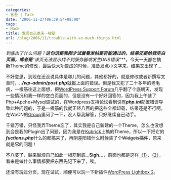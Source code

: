 ```yaml
---
categories:
- 言吾 | Talk
date: "2006-11-27T06:39:54+08:00"
tags:
- Hack
title: 发现自己原来一根筋
url: /blog/2006/11/trouble-with-so-much-things.html
---
```

**到底出了什么问题？**这句话是我刚才试着看发帖是否能通过的，结果还是给我空白页面，或者是***&#8220;该页无法显示找不到服务器或发生DNS错误&#8221;***。今天一天都在搞新Theme的修改，最后快大功告成的时候，准备发点小文字来，结果又出现了&#8230;

不好意思，到现在还没说具体是哪儿的问题，其他都好的，就是修改或者新撰写文章时，***../wp-admin/post.php***就报上面的错误。但是我又犯了二十多年的老毛病，一根筋往这上面想，把[WordPress Support Forum](http://wordpress.org/support/forum/3 "How-To and Troubleshooting « WordPress Support")几乎翻了个底朝天，发现一些情况和我一样的空白页面的，但是没有一个好好回答的，因为我上午装了Php+Apche+Mysql调试的，在Wordpress支持论坛看到说有***php.ini***配置错误导致此种问题的，于是一根筋的我就正经八百的把这些全都卸载，结果还是不行啊。在WpCN的[Group](http://groups.google.com/group/WordPressCN "WordpressCN Google Group")里问了一下，没人帮我解答，只好继续自己动手。

<!--more-->

千错万错，只怪我弄Theme忘了，其实我是自己新建的一个Theme，怎么也没想到会是我的Plugin出了问题，因为我是在[Kubrick](http://binarybonsai.com/wordpress/kubrick/ "Kubrick at Binary Bonsai")上搞的Theme，所以一下把它的***fuctions.php***什么的都搞来了，再阴差阳错什么时候装了个<del datetime="2006-11-26T11:22:41+00:00">Widgets插件</del>，原来就是**它**的问题！

不八婆了，越来越烦自己如此一根筋到底&#8230;**Sigh&#8230;**，前面也都是这样[（1）][1]、[（2）][2]，看来是做什么事情都要把东西先记下来了，唉。

还没有玩过分页，现在试试，顺便可以玩一下新插件[WordPress Lightbox 2](http://zeo.unic.net.my/notes/lightbox-js-version-20/ "WordPress Lightbox 2")。

 [1]: https://zhu8.net/blog/2006/11/small-cases.html " 二三事"
 [2]: https://zhu8.net/blog/2006/11/wordpress-language-pack-and-utw-permalink-structure-fix.html "解决WP汉化和UTW链接问题"